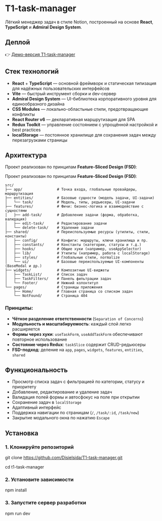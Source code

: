 # T1-task-manager

Лёгкий менеджер задач в стиле Notion, построенный на основе **React**, **TypeScript** и **Admiral Design System**.

## Деплой

👉 [Демо-версия T1-task-manager](https://t1-task-manager.onrender.com/)

## Стек технологий

- **React** + **TypeScript** — основной фреймворк и статическая типизация для надёжных пользовательских интерфейсов  
- **Vite** — быстрый инструмент сборки и dev-сервер  
- **Admiral Design System** — UI-библиотека корпоративного уровня для единообразного дизайна  
- **CSS Modules** — локально-областьные стили, предотвращающие конфликты  
- **React Router v6** — декларативная маршрутизация для SPA  
- **Redux Toolkit** — управление состоянием с упрощённой настройкой и best practices  
- **localStorage** — постоянное хранилище для сохранения задач между перезагрузками страницы  

## Архитектура

Проект реализован по принципам **Feature-Sliced Design (FSD)**:


Проект реализован по принципам **Feature-Sliced Design (FSD)**:

```plaintext
src/
├── app/                # Точка входа, глобальные провайдеры, маршрутизация
├── entities/           # Базовые сущности (модель задачи, UI-задачи)
│   └── task/           # Модель, типы, редьюсеры, UI-задачи
├── features/           # Фичи: бизнес-логика и взаимодействие с сущностями
│   ├── add-task/       # Добавление задачи (форма, обработка, валидация)
│   ├── edit-task/      # Редактирование задачи
│   └── delete-task/    # Удаление задачи
├── shared/             # Переиспользуемые ресурсы (утилиты, стили, константы)
│   ├── config/         # Конфиги: маршруты, ключи хранилища и пр.
│   ├── constants/      # Константы (категории, статусы и т.д.)
│   ├── hooks/          # Общие хуки (например, useAppSelector)
│   ├── lib/            # Утилиты (например, работа с localStorage)
│   ├── styles/         # Глобальные стили, normalize
│   └── ui/             # Базовые переиспользуемые UI-компоненты (BaseModal и др.)
├── widgets/            # Композитные UI-виджеты
│   ├── TaskList/       # Список задач
│   ├── TaskFilters/    # Панель фильтрации задач
│   └── Footer/         # Нижний колонтитул
└── pages/              # Страницы приложения
    ├── Home/           # Главная страница со списком задач
    └── NotFound/       # Страница 404
```


### Принципы:

- **Чёткое разделение ответственности** (`Separation of Concerns`)
- **Модульность и масштабируемость**: каждый слой легко расширяется
- **Формы через хуки**: `useTaskForm`, `useAddTaskForm` обеспечивают повторное использование
- **Состояние через Redux**: `taskSlice` содержит CRUD-редьюсеры
- **FSD-подход**: деление на `app`, `pages`, `widgets`, `features`, `entities`, `shared`

## Функциональность

- Просмотр списка задач с фильтрацией по категории, статусу и приоритету
- Добавление, редактирование и удаление задач
- Валидация полей формы и автосфокус на поле при открытии
- Сохранение задач в `localStorage`
- Адаптивный интерфейс
- Поддержка навигации по страницам (`/`, `/task/:id`, `/task/new`)
- Закрытие модального окна по нажатию `Escape`


## Установка

### 1. Клонируйте репозиторий
git clone https://github.com/Disielsida/T1-task-manager.git

cd t1-task-manager

### 2. Установите зависимости
npm install

### 3. Запустите сервер разработки
npm run dev



